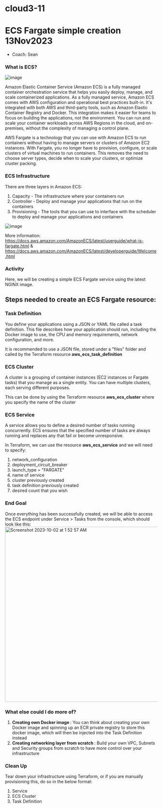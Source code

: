 # cloud3-11

# ECS Fargate simple creation 13Nov2023 
- Coach: Sean


### What is ECS? 
![image](https://github.com/luqmannnn/ecs-fargate/assets/9068525/dd4608c3-5f42-48f0-9d69-73c73d872d4a)

Amazon Elastic Container Service (Amazon ECS) is a fully managed container orchestration service that helps you easily deploy, manage, and scale containerized applications. As a fully managed service, Amazon ECS comes with AWS configuration and operational best practices built-in. It's integrated with both AWS and third-party tools, such as Amazon Elastic Container Registry and Docker. This integration makes it easier for teams to focus on building the applications, not the environment. You can run and scale your container workloads across AWS Regions in the cloud, and on-premises, without the complexity of managing a control plane.

AWS Fargate is a technology that you can use with Amazon ECS to run containers without having to manage servers or clusters of Amazon EC2 instances. With Fargate, you no longer have to provision, configure, or scale clusters of virtual machines to run containers. This removes the need to choose server types, decide when to scale your clusters, or optimize cluster packing.

### ECS Infrastructure
There are three layers in Amazon ECS:

1. Capacity - The infrastructure where your containers run
2. Controller - Deploy and manage your applications that run on the containers
3. Provisioning - The tools that you can use to interface with the scheduler to deploy and manage your applications and containers

![image](https://github.com/luqmannnn/ecs-fargate/assets/9068525/6bee02a3-0d3a-4bf1-becf-c700f62aa5fb)


More information: https://docs.aws.amazon.com/AmazonECS/latest/userguide/what-is-fargate.html & https://docs.aws.amazon.com/AmazonECS/latest/developerguide/Welcome.html

### Activity
Here, we will be creating a simple ECS Fargate service using the latest NGINX image.

## Steps needed to create an ECS Fargate resource:

### Task Definition
You define your applications using a JSON or YAML file called a task definition. This file describes how your application should run, including the Docker image to use, the CPU and memory requirements, network configuration, and more.

It is recommended to use a JSON file, stored under a "files" folder and called by the Terraform resource <b>aws_ecs_task_definition</b>

### ECS Cluster
A cluster is a grouping of container instances (EC2 instances or Fargate tasks) that you manage as a single entity. You can have multiple clusters, each serving different purposes.

This can be done by using the Terraform resource <b>aws_ecs_cluster</b> where you specify the name of the cluster

### ECS Service
A service allows you to define a desired number of tasks running concurrently. ECS ensures that the specified number of tasks are always running and replaces any that fail or become unresponsive.

In Terraform, we can use the resource <b>aws_ecs_service</b> and we will need to specify:
1. network_configuration
2. deployment_circuit_breaker
3. launch_type = "FARGATE"
4. name of service
5. cluster previously created
6. task definition previously created
7. desired count that you wish

### End Goal
Once everything has been successfully created, we will be able to access the ECS endpoint under Service > Tasks from the console, which should look like this:
<img width="577" alt="Screenshot 2023-10-02 at 1 52 57 AM" src="https://github.com/luqmannnn/ecs-fargate/assets/9068525/51da93d5-324d-4a8f-b690-0d521cf0f775">


### What else could I do more of?
1. <b> Creating own Docker image </b>: You can think about creating your own Docker image and spinning up an ECR private registry to store this docker image, which will then be injected into the Task Definition instead
2. <b> Creating networking layer from scratch </b>: Build your own VPC, Subnets and Security groups from scratch to have more control over your infrastructure

### Clean Up
Tear down your infrastructure using Terraform, or if you are manually provisioning this, do so in the below format:
1. Service
2. ECS Cluster
3. Task Definition
